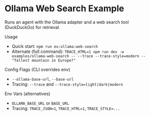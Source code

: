 # Ollama Web Search Example

Runs an agent with the Ollama adapter and a web search tool (DuckDuckGo) for retrieval.

Usage
- Quick start: `npm run ex:ollama:web-search`
- Alternate (full command): `TRACE_HTML=1 npm run dev -w examples/ollama-web-search -- --trace --trace-style=modern -- "Tallest mountain in Europe?"`

Config Flags (CLI overrides env)
- `--ollama-base-url`, `--base-url`
- Tracing: `--trace` and `--trace-style=light|dark|modern`

Env Vars (alternatives)
- `OLLAMA_BASE_URL` or `BASE_URL`
- Tracing: `TRACE_JSON=1`, `TRACE_HTML=1`, `TRACE_STYLE=...`
